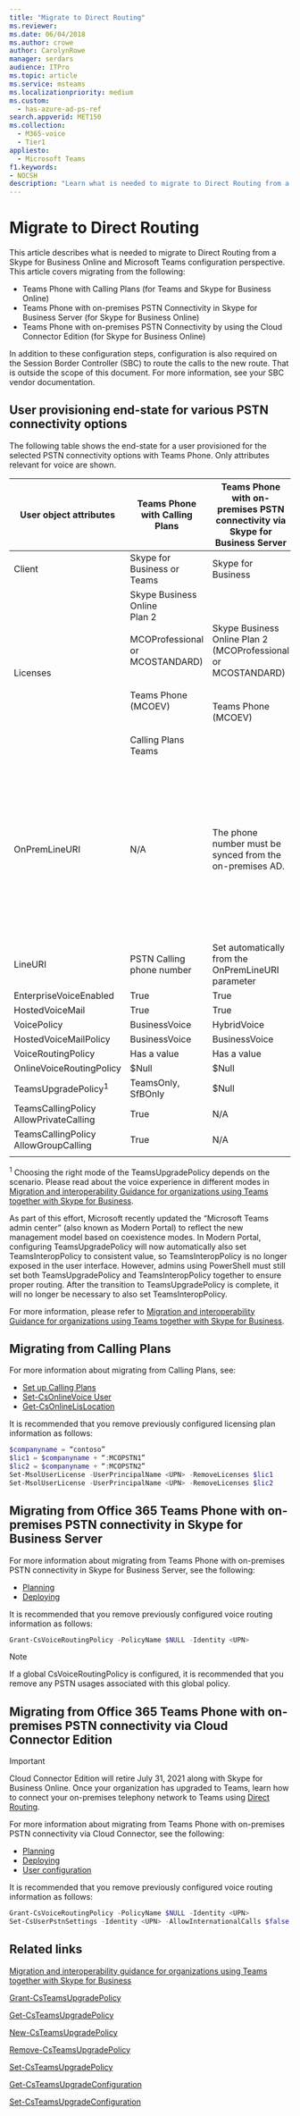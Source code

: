 ```yaml
---
title: "Migrate to Direct Routing"
ms.reviewer: 
ms.date: 06/04/2018
ms.author: crowe
author: CarolynRowe
manager: serdars
audience: ITPro
ms.topic: article
ms.service: msteams
ms.localizationpriority: medium
ms.custom:
  - has-azure-ad-ps-ref
search.appverid: MET150
ms.collection: 
  - M365-voice
  - Tier1
appliesto: 
  - Microsoft Teams
f1.keywords:
- NOCSH
description: "Learn what is needed to migrate to Direct Routing from a Skype for Business Online and Teams configuration perspective."
---
```


# Migrate to Direct Routing

This article describes what is needed to migrate to Direct Routing from a Skype for Business Online and Microsoft Teams configuration perspective. This article covers migrating from the following:

- Teams Phone with Calling Plans (for Teams and Skype for Business Online)
- Teams Phone with on-premises PSTN Connectivity in Skype for Business Server (for Skype for Business Online)  
- Teams Phone with on-premises PSTN Connectivity by using the Cloud Connector Edition (for Skype for Business Online)

In addition to these configuration steps, configuration is also required on the Session Border Controller (SBC) to route the calls to the new route. That is outside the scope of this document. For more information, see your SBC vendor documentation.  

## User provisioning end-state for various PSTN connectivity options

The following table shows the end-state for a user provisioned for the selected PSTN connectivity options with Teams Phone. Only attributes relevant for voice are shown.

|User object attributes |Teams Phone with Calling Plans|Teams Phone with on-premises PSTN connectivity via Skype for Business Server|Teams Phone with on-premises PSTN connectivity via Cloud Connector|Teams Phone with on-premises PSTN connectivity via Direct Routing|
|---|---|---|---|---|
|Client|Skype for Business or Teams |Skype for Business |Skype for Business |Teams|
|Licenses|Skype Business Online</br>Plan 2</br></br>MCOProfessional or MCOSTANDARD)</br></br></br>Teams Phone (MCOEV)</br></br></br>Calling Plans</br>Teams|Skype Business Online Plan 2 (MCOProfessional or MCOSTANDARD)</br></br></br>Teams Phone (MCOEV)|Skype Business Online Plan 2 (MCOProfessional or MCOSTANDARD)</br></br></br>Teams Phone (MCOEV)|Skype Business Online Plan 2 (MCOProfessional or MCOSTANDARD</br></br></br>Teams Phone (MCOEV)</br></br>Teams|
OnPremLineURI |N/A|The phone number  must be synced from the on-premises AD. |The phone number can be managed either in on-premises Active Directory or in Azure Active Directory.|The phone number can be managed either in on-premises Active Directory or in Azure Active Directory. However, if the organization has on-premises Skype for Business, the number must be synced from the on-premises Active Directory.|
|LineURI|PSTN Calling phone number|Set automatically from the OnPremLineURI parameter|Set automatically from the OnPremLineURI parameter|Set automatically from the OnPremLineURI parameter|
|EnterpriseVoiceEnabled|True|True|True|True|
|HostedVoiceMail |True|True|True|True|
|VoicePolicy|BusinessVoice|HybridVoice|HybridVoice|HybridVoice|
|HostedVoiceMailPolicy |BusinessVoice|BusinessVoice|BusinessVoice|BusinessVoice|
|VoiceRoutingPolicy|Has a value|Has a value|Has a value|N/A|
|OnlineVoiceRoutingPolicy|$Null|$Null|$Null|Has a value|
|TeamsUpgradePolicy<sup>1</sup>|TeamsOnly, SfBOnly|$Null|$Null|TeamsOnly|
|TeamsCallingPolicy</br>AllowPrivateCalling|True|N/A|N/A|True|
|TeamsCallingPolicy</br>AllowGroupCalling|True|N/A|N/A|True|
||||||

<sup>1</sup> Choosing the right mode of the TeamsUpgradePolicy depends on the scenario. Please read about the voice experience in different modes in [Migration and interoperability Guidance for organizations using Teams together with Skype for Business](migration-interop-guidance-for-teams-with-skype.md).

As part of this effort, Microsoft recently updated the “Microsoft Teams admin center” (also known as Modern Portal) to reflect the new management model based on coexistence modes. In Modern Portal, configuring TeamsUpgradePolicy will now automatically also set TeamsInteropPolicy to consistent value, so TeamsInteropPolicy is no longer exposed in the user interface. However, admins using PowerShell must still set both TeamsUpgradePolicy and TeamsInteropPolicy together to ensure proper routing. After the transition to TeamsUpgradePolicy is complete, it will no longer be necessary to also set TeamsInteropPolicy.

For more information, please refer to [Migration and interoperability Guidance for organizations using Teams together with Skype for Business](migration-interop-guidance-for-teams-with-skype.md).

## Migrating from Calling Plans

For more information about migrating from Calling Plans, see:

- [Set up Calling Plans](/skypeforbusiness/what-are-calling-plans-in-office-365/set-up-calling-plans)
- [Set-CsOnlineVoice User](/powershell/module/skype/Set-CsOnlineVoiceUser)
- [Get-CsOnlineLisLocation](/powershell/module/skype/get-csonlinelislocation)  

It is recommended that you remove previously configured licensing plan information as follows:

```powershell
$companyname = “contoso” 
$lic1 = $companyname + “:MCOPSTN1” 
$lic2 = $companyname + “:MCOPSTN2” 
Set-MsolUserLicense -UserPrincipalName <UPN> -RemoveLicenses $lic1 
Set-MsolUserLicense -UserPrincipalName <UPN> -RemoveLicenses $lic2 
```

## Migrating from Office 365 Teams Phone with on-premises PSTN connectivity in Skype for Business Server

For more information about migrating from Teams Phone with on-premises PSTN connectivity in Skype for Business Server, see the following:

- [Planning](/skypeforbusiness/skype-for-business-hybrid-solutions/plan-your-phone-system-cloud-pbx-solution/plan-phone-system-with-on-premises-pstn-connectivity)
- [Deploying](/skypeforbusiness/skype-for-business-hybrid-solutions/plan-your-phone-system-cloud-pbx-solution/enable-users-for-phone-system)

It is recommended that you remove previously configured voice routing information as follows:

```PowerShell
Grant-CsVoiceRoutingPolicy -PolicyName $NULL -Identity <UPN> 
```

> [!NOTE]
> If a global CsVoiceRoutingPolicy is configured, it is recommended that you remove any PSTN usages associated with this global policy.

## Migrating from Office 365 Teams Phone with on-premises PSTN connectivity via Cloud Connector Edition

> [!IMPORTANT]
> Cloud Connector Edition will retire July 31, 2021 along with Skype for Business Online. Once your organization has upgraded to Teams, learn how to connect your on-premises telephony network to Teams using [Direct Routing](direct-routing-landing-page.md).

For more information about migrating from Teams Phone with on-premises PSTN connectivity via Cloud Connector, see the following:

- [Planning](/skypeforbusiness/skype-for-business-hybrid-solutions/plan-your-phone-system-cloud-pbx-solution/plan-skype-for-business-cloud-connector-edition)  
- [Deploying](/skypeforbusiness/skype-for-business-hybrid-solutions/plan-your-phone-system-cloud-pbx-solution/enable-users-for-phone-system)
- [User configuration](/powershell/module/skype/set-csuserpstnsettings?view=skype-ps) 

It is recommended that you remove previously configured voice routing information as follows:

```PowerShell
Grant-CsVoiceRoutingPolicy -PolicyName $NULL -Identity <UPN> 
Set-CsUserPstnSettings -Identity <UPN> -AllowInternationalCalls $false -HybridPSTNSite $null 
```

## Related links

[Migration and interoperability guidance for organizations using Teams together with Skype for Business](migration-interop-guidance-for-teams-with-skype.md)

[Grant-CsTeamsUpgradePolicy](/powershell/module/skype/grant-csteamsupgradepolicy)

[Get-CsTeamsUpgradePolicy](/powershell/module/skype/Get-CsTeamsUpgradePolicy)

[New-CsTeamsUpgradePolicy](/powershell/module/skype/New-CsTeamsUpgradePolicy)

[Remove-CsTeamsUpgradePolicy](/powershell/module/skype/Remove-CsTeamsUpgradePolicy)

[Set-CsTeamsUpgradePolicy](/powershell/module/skype/Set-CsTeamsUpgradePolicy)

[Get-CsTeamsUpgradeConfiguration](/powershell/module/skype/Get-CsTeamsUpgradeConfiguration)

[Set-CsTeamsUpgradeConfiguration](/powershell/module/skype/Set-CsTeamsUpgradeConfiguration)
